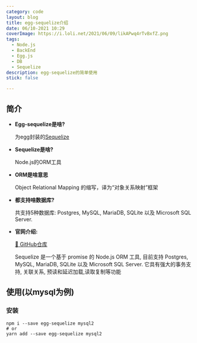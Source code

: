 ```yaml
---
category: code
layout: blog
title: egg-sequelize介绍
date: 06/10-2021 10:29
coverImage: https://i.loli.net/2021/06/09/likAPwq4rTvBxfZ.png
tags:
  - Node.js
  - BackEnd
  - Egg.js
  - DB
  - Sequelize
description: egg-sequelize的简单使用
stick: false

---
```


## 简介

- **Egg-sequelize是啥?**

  为egg封装的[Sequelize](https://sequelize.org/)

- **Sequelize是啥?**

  Node.js的ORM工具

+ **ORM是啥意思**

  Object Relational Mapping 的缩写，译为“对象关系映射”框架

- **都支持啥数据库?**

  共支持5种数据库: Postgres, MySQL, MariaDB, SQLite 以及 Microsoft SQL Server.

- **官网介绍:**

  [🔗 GitHub仓库](https://github.com/eggjs/egg-sequelize)

  Sequelize 是一个基于 promise 的 Node.js ORM 工具, 目前支持 Postgres, MySQL, MariaDB, SQLite 以及 Microsoft SQL Server. 它具有强大的事务支持, 关联关系, 预读和延迟加载,读取复制等功能



## 使用(以mysql为例)

### 安装

```shell
npm i --save egg-sequelize mysql2
# or
yarn add --save egg-sequelize mysql2
```



